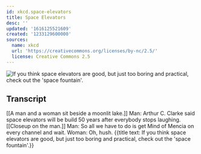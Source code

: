 ```yaml
---
id: xkcd.space-elevators
title: Space Elevators
desc: ''
updated: '1616125521609'
created: '1233129600000'
sources:
  name: xkcd
  url: 'https://creativecommons.org/licenses/by-nc/2.5/'
  license: Creative Commons 2.5
---
```

![If you think space elevators are good, but just too boring and practical, check out the 'space fountain'.](https://imgs.xkcd.com/comics/space_elevators.png)

## Transcript
[[A man and a woman sit beside a moonlit lake.]]
Man: Arthur C. Clarke said space elevators will be build 50 years after everybody stops laughing.
[[Closeup on the man.]]
Man: So all we have to do is get Mind of Mencia on every channel and wait.
Woman: Oh, hush.
{{title text: If you think space elevators are good, but just too boring and practical, check out the 'space fountain'.}}
